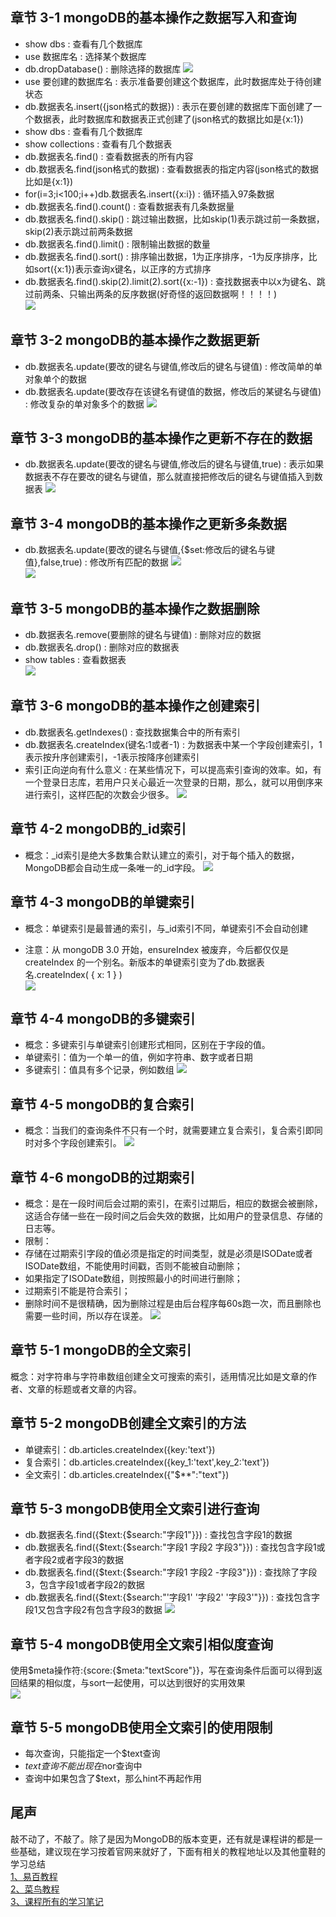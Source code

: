 
## 章节 3-1 mongoDB的基本操作之数据写入和查询
- show dbs : 查看有几个数据库
- use 数据库名 : 选择某个数据库
- db.dropDatabase() : 删除选择的数据库
![](./img/3-1-1.jpg)
- use 要创建的数据库名 : 表示准备要创建这个数据库，此时数据库处于待创建状态
- db.数据表名.insert({json格式的数据}) : 表示在要创建的数据库下面创建了一个数据表，此时数据库和数据表正式创建了(json格式的数据比如是{x:1})
- show dbs : 查看有几个数据库
- show collections : 查看有几个数据表
- db.数据表名.find() : 查看数据表的所有内容
- db.数据表名.find(json格式的数据) : 查看数据表的指定内容(json格式的数据比如是{x:1})
- for(i=3;i<100;i++)db.数据表名.insert({x:i}) : 循环插入97条数据
- db.数据表名.find().count() : 查看数据表有几条数据量
- db.数据表名.find().skip() : 跳过输出数据，比如skip(1)表示跳过前一条数据，skip(2)表示跳过前两条数据
- db.数据表名.find().limit() : 限制输出数据的数量
- db.数据表名.find().sort() : 排序输出数据，1为正序排序，-1为反序排序，比如sort({x:1})表示查询x键名，以正序的方式排序
- db.数据表名.find().skip(2).limit(2).sort({x:-1}) : 查找数据表中以x为键名、跳过前两条、只输出两条的反序数据(好奇怪的返回数据啊！！！！)<br>
![](./img/3-1-2.jpg)


## 章节 3-2 mongoDB的基本操作之数据更新
- db.数据表名.update(要改的键名与键值,修改后的键名与键值) : 修改简单的单对象单个的数据
- db.数据表名.update(要改存在该键名有键值的数据，修改后的某键名与键值) : 修改复杂的单对象多个的数据
![](./img/3-2.jpg)


## 章节 3-3 mongoDB的基本操作之更新不存在的数据
- db.数据表名.update(要改的键名与键值,修改后的键名与键值,true) : 表示如果数据表不存在要改的键名与键值，那么就直接把修改后的键名与键值插入到数据表
![](./img/3-3.jpg)


## 章节 3-4 mongoDB的基本操作之更新多条数据
- db.数据表名.update(要改的键名与键值,{$set:修改后的键名与键值},false,true) : 修改所有匹配的数据
![](./img/3-4-1.jpg)<br>
![](./img/3-4-2.jpg)


## 章节 3-5 mongoDB的基本操作之数据删除
- db.数据表名.remove(要删除的键名与键值) : 删除对应的数据
- db.数据表名.drop() : 删除对应的数据表
- show tables : 查看数据表<br>
![](./img/3-5.jpg)<br>


## 章节 3-6 mongoDB的基本操作之创建索引
- db.数据表名.getIndexes() : 查找数据集合中的所有索引
- db.数据表名.createIndex(键名:1或者-1) : 为数据表中某一个字段创建索引，1表示按升序创建索引，-1表示按降序创建索引
- 索引正向逆向有什么意义 : 在某些情况下，可以提高索引查询的效率。如，有一个登录日志库，若用户只关心最近一次登录的日期，那么，就可以用倒序来进行索引，这样匹配的次数会少很多。
![](./img/3-6.jpg)


## 章节 4-2 mongoDB的_id索引
- 概念：_id索引是绝大多数集合默认建立的索引，对于每个插入的数据，MongoDB都会自动生成一条唯一的_id字段。
![](./img/4-2.jpg)


## 章节 4-3 mongoDB的单键索引
- 概念：单键索引是最普通的索引，与_id索引不同，单键索引不会自动创建<br>

- 注意：从 mongoDB 3.0 开始，ensureIndex 被废弃，今后都仅仅是 createIndex 的一个别名。新版本的单键索引变为了db.数据表名.createIndex( { x: 1 } )<br>
![](./img/4-3.jpg)


## 章节 4-4 mongoDB的多键索引
- 概念：多键索引与单键索引创建形式相同，区别在于字段的值。
- 单键索引：值为一个单一的值，例如字符串、数字或者日期
- 多键索引：值具有多个记录，例如数组
![](./img/4-4.jpg)


## 章节 4-5 mongoDB的复合索引
- 概念：当我们的查询条件不只有一个时，就需要建立复合索引，复合索引即同时对多个字段创建索引。
![](./img/4-5.jpg)


## 章节 4-6 mongoDB的过期索引
- 概念：是在一段时间后会过期的索引，在索引过期后，相应的数据会被删除，这适合存储一些在一段时间之后会失效的数据，比如用户的登录信息、存储的日志等。<br>
- 限制：
- 存储在过期索引字段的值必须是指定的时间类型，就是必须是ISODate或者ISODate数组，不能使用时间戳，否则不能被自动删除；
- 如果指定了ISODate数组，则按照最小的时间进行删除；
- 过期索引不能是符合索引；
- 删除时间不是很精确，因为删除过程是由后台程序每60s跑一次，而且删除也需要一些时间，所以存在误差。
![](./img/4-6.jpg)


## 章节 5-1 mongoDB的全文索引
概念：对字符串与字符串数组创建全文可搜索的索引，适用情况比如是文章的作者、文章的标题或者文章的内容。<br>


## 章节 5-2 mongoDB创建全文索引的方法
- 单键索引：db.articles.createIndex({key:'text'})
- 复合索引：db.articles.createIndex({key_1:'text',key_2:'text'})
- 全文索引：db.articles.createIndex({"$**":"text"})


## 章节 5-3 mongoDB使用全文索引进行查询
- db.数据表名.find({$text:{$search:"字段1"}}) : 查找包含字段1的数据
- db.数据表名.find({$text:{$search:"字段1 字段2 字段3"}}) : 查找包含字段1或者字段2或者字段3的数据
- db.数据表名.find({$text:{$search:"字段1 字段2 -字段3"}}) : 查找除了字段3，包含字段1或者字段2的数据
- db.数据表名.find({$text:{$search:"\'字段1\' \'字段2\' \'字段3\'"}}) : 查找包含字段1又包含字段2有包含字段3的数据
![](./img/5-3.jpg)


## 章节 5-4 mongoDB使用全文索引相似度查询
使用$meta操作符:{score:{$meta:"textScore"}}，写在查询条件后面可以得到返回结果的相似度，与sort一起使用，可以达到很好的实用效果<br>
![](./img/5-4.jpg)


## 章节 5-5 mongoDB使用全文索引的使用限制
- 每次查询，只能指定一个$text查询
- $text查询不能出现在$nor查询中
- 查询中如果包含了$text，那么hint不再起作用


## 尾声
敲不动了，不敲了。除了是因为MongoDB的版本变更，还有就是课程讲的都是一些基础，建议现在学习按着官网来就好了，下面有相关的教程地址以及其他童鞋的学习总结<br>
[1、易百教程](https://www.yiibai.com/mongodb/mongodb_quick_guide.html)<br>
[2、菜鸟教程](http://www.runoob.com/mongodb/mongodb-tutorial.html)<br>
[3、课程所有的学习笔记](http://www.lrshuai.top/atc/show/67)<br><br>

